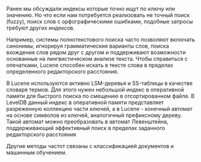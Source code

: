 Ранее мы обсуждали индексы которые точно ищут по ключу или значению. Но что если нам потребуется реализовать не точный поиск (fuzzy), поиск слов с орфографическими ошибками, подобные запросы требуют других индексов.

Например, системы полнотекстового поиска часто позволяют включать синонимы, игнорируя грамматические варианты слов, поиска вхождения слов рядом друг с другом и поддерживают возможности основанные на лингвистическом анализе текста. Чтобы справиться с опечатками, Lucene способен искать в тексте слова в пределах определенного редакторского расстояния.

В Lucene используются активно LSM-деревья и SS-таблицы в качестве словаря термов. Для этого нужен небольшой индекс в оперативной памяти для быстрого поиска по смещению в отсортированном файле. В LevelDB данный индекс в оперативной памяти представляет разреженную коллекцию части ключей, а в Lucene - конечный автомат на основе символов из ключей, аналогичный префиксному дереву. Такой автомат можно преобразовать в автомат Левенштейна, поддерживающий эффективный поиск в пределах заданного редакторского расстояния

Другие методы частот связаны с классификацией документов и машинным обучением.